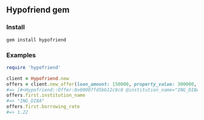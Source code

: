 ## Hypofriend gem

### Install

`gem install hypofriend`

### Examples

```ruby
require 'hypofriend'

client = Hypofriend.new
offers = client.new_offer(loan_amount: 150000, property_value: 300000, repayment: 2.0, years_fixed: 20)
#=> [#<Hypofriend::Offer:0x00007fd5bb12c8c8 @institution_name="ING_DIBA", @borrowing_rate=1.22>]
offers.first.institution_name
#=> "ING_DIBA"
offers.first.borrowing_rate
#=> 1.22
```
